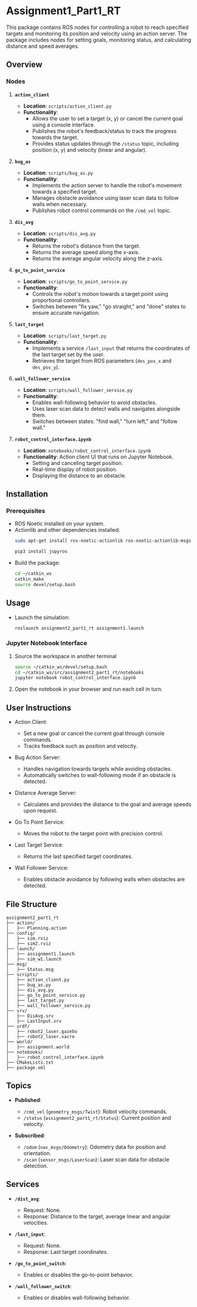 # Assignment1_Part1_RT
This package contains ROS nodes for controlling a robot to reach specified targets and monitoring its position and velocity using an action server. The package includes nodes for setting goals, monitoring status, and calculating distance and speed averages.



## Overview
### Nodes
1. **`action_client`**
   - **Location**: `scripts/action_client.py`
   - **Functionality**:
     - Allows the user to set a target (x, y) or cancel the current goal using a console interface.
     - Publishes the robot's feedback/status to track the progress towards the target.
     - Provides status updates through the `/status` topic, including position (x, y) and velocity (linear and angular).

2. **`bug_as`**
   - **Location**: `scripts/bug_as.py`
   - **Functionality**:
     - Implements the action server to handle the robot's movement towards a specified target.
     - Manages obstacle avoidance using laser scan data to follow walls when necessary.
     - Publishes robot control commands on the `/cmd_vel` topic.

3. **`dis_avg`**
   - **Location**: `scripts/dis_avg.py`
   - **Functionality**:
     - Returns the robot's distance from the target.
     - Returns the average speed along the x-axis.
     - Returns the average angular velocity along the z-axis.

4. **`go_to_point_service`**
   - **Location**: `scripts/go_to_point_service.py`
   - **Functionality**:
     - Controls the robot's motion towards a target point using proportional controllers.
     - Switches between "fix yaw," "go straight," and "done" states to ensure accurate navigation.

5. **`last_target`**
   - **Location**: `scripts/last_target.py`
   - **Functionality**:
     - Implements a service `/last_input` that returns the coordinates of the last target set by the user.
     - Retrieves the target from ROS parameters (`des_pos_x` and `des_pos_y`).

6. **`wall_follower_service`**
   - **Location**: `scripts/wall_follower_service.py`
   - **Functionality**:
     - Enables wall-following behavior to avoid obstacles.
     - Uses laser scan data to detect walls and navigates alongside them.
     - Switches between states: "find wall," "turn left," and "follow wall."

7. **`robot_control_interface.ipynb`**
   - **Location**: `notebooks/robot_control_interface.ipynb`
   - **Functionality**: 
    Action client UI that runs on Jupyter Notebook.  
     - Setting and canceling target position.
     - Real-time display of robot position.
     - Displaying the distance to an obstacle.  



## Installation
### Prerequisites
- ROS Noetic installed on your system.
- Actionlib and other dependencies installed:
    ```bash
    sudo apt-get install ros-noetic-actionlib ros-noetic-actionlib-msgs ros-noetic-nav-msgs ros-noetic-sensor-msgs ros-noetic-geometry-msgs  jupyter-notebook python3-ipywidgets
    
    pip3 install jupyros
    ```
- Build the package:
    ```bash
    cd ~/catkin_ws
    catkin_make
    source devel/setup.bash
    ```



## Usage
- Launch the simulation:
    ```bash
    roslaunch assignment2_part1_rt assignment1.launch
    ```

### Jupyter Notebook Interface
1. Source the workspace in another terminal  
   ```bash
   source ~/catkin_ws/devel/setup.bash
   cd ~/catkin_ws/src/assignment2_part1_rt/notebooks
   jupyter notebook robot_control_interface.ipynb
   ```
2. Open the notebook in your browser and run each cell in turn.



## User Instructions
- Action Client:
    - Set a new goal or cancel the current goal through console commands.
    - Tracks feedback such as position and velocity.

- Bug Action Server:
    - Handles navigation towards targets while avoiding obstacles.
    - Automatically switches to wall-following mode if an obstacle is detected.

- Distance Average Server:
    - Calculates and provides the distance to the goal and average speeds upon request.

- Go To Point Service:
    - Moves the robot to the target point with precision control.

- Last Target Service:
    - Returns the last specified target coordinates.

- Wall Follower Service:
    - Enables obstacle avoidance by following walls when obstacles are detected.



## File Structure
    assignment2_part1_rt
    ├── action/
    │   ├── Planning.action
    ├── config/
    │   ├── sim.rviz
    │   ├── sim2.rviz
    ├── launch/
    │   ├── assignment1.launch
    │   ├── sim_w1.launch
    ├── msg/
    │   ├── Status.msg
    ├── scripts/
    │   ├── action_client.py
    │   ├── bug_as.py
    │   ├── dis_avg.py
    │   ├── go_to_point_service.py
    │   ├── last_target.py
    │   ├── wall_follower_service.py
    ├── srv/
    │   ├── DisAvg.srv
    │   ├── LastInput.srv
    ├── urdf/
    │   ├── robot2_laser.gazebo
    │   ├── robot2_laser.xacro
    ├── world/
    │   ├── assignment.world
    ├── notebooks/
    │   ├── robot_control_interface.ipynb
    ├── CMakeLists.txt
    ├── package.xml



## Topics 
- **Published**:
    - `/cmd_vel` (`geometry_msgs/Twist`): Robot velocity commands.
    - `/status` (`assignment2_part1_rt/Status`): Current position and velocity.

- **Subscribed**:
    - `/odom` (`nav_msgs/Odometry`): Odometry data for position and orientation.
    - `/scan` (`sensor_msgs/LaserScan`): Laser scan data for obstacle detection.



## Services
- **`/dist_avg`**:
    - Request: None.
    - Response: Distance to the target, average linear and angular velocities.

- **`/last_input`**:
    - Request: None.
    - Response: Last target coordinates.

- **`/go_to_point_switch`**:
    - Enables or disables the go-to-point behavior.

- **`/wall_follower_switch`**:
    - Enables or disables wall-following behavior.

